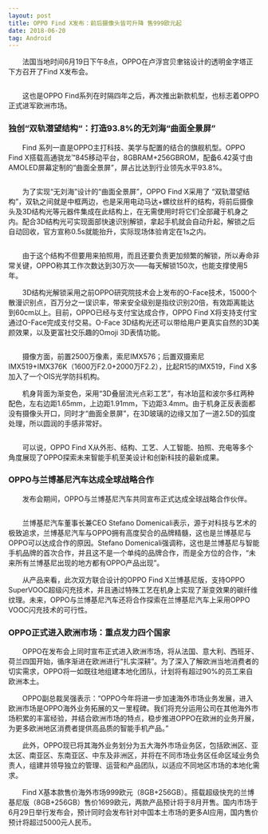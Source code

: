 ```yaml
---
layout: post
title: OPPO Find X发布：前后摄像头皆可升降 售999欧元起
date: 2018-06-20 
tag: Android
---
```


　　法国当地时间6月19日下午8点，OPPO在卢浮宫贝聿铭设计的透明金字塔正下方召开了Find X发布会。
  
   <img src="//n.sinaimg.cn/tech/crawl/116/w550h366/20180621/NBZX-hefphqk8205158.jpg" alt="">
   
　　这也是OPPO Find系列在时隔四年之后，再次推出新款机型，也标志着OPPO正式进军欧洲市场。
   
### 独创“双轨潜望结构“：打造93.8%的无刘海“曲面全景屏”

　　Find 系列一直是OPPO主打科技、美学与配置的结合的旗舰机型。OPPO Find X搭载高通骁龙™845移动平台，8GBRAM+256GBROM，配备6.42英寸由AMOLED屏幕定制的“曲面全景屏”，屏占比达到行业领先水平93.8%。
  
   <img src="//n.sinaimg.cn/tech/crawl/81/w550h331/20180621/aL57-hefphqk8205247.jpg" alt="">
   
　　为了实现“无刘海”设计的“曲面全景屏”，OPPO Find X采用了 “双轨潜望结构”，双轨之间就是中框两边，也是采用电动马达+螺纹丝杆的结构，将前后摄像头及3D结构光等元器件集成在此结构上，在无需使用时将它们全部藏于机身之内。配合3D结构光可实现面部快速识别解锁，拿起手机就会自动升起，解锁之后自动回收，官方宣称0.5s就能抬升，实际现场体验肯定在1s之内。
   
   <img src="//n.sinaimg.cn/tech/crawl/115/w550h365/20180621/cWur-hefphqk8205382.jpg" alt="">
   
　　由于这个结构不但要用来拍照用，而且还要负责更加频繁的解锁，所以寿命非常关键，OPPO称其工作次数达到30万次——每天解锁150次，也能支撑使用5年。
  
　　3D结构光解锁采用之前OPPO研究院技术会上发布的O-Face技术，15000个散漫识别点，百万分之一误识率，带来安全级别是指纹识别20倍，有效距离能达到60cm以上。目前，OPPO已经与支付宝达成合作，OPPO Find X将支持支付宝通过O-Face完成支付交易。O-Face 3D结构光还可以带给用户更真实自然的3D美颜效果，以及更富社交乐趣的Omoji 3D表情功能。
   
   <img src="//n.sinaimg.cn/tech/crawl/115/w550h365/20180621/XSG7-hefphqk8205586.jpg" alt="">
   
　　摄像方面，前置2500万像素，索尼IMX576；后置双摄索尼IMX519+IMX376K（1600万F2.0+2000万F2.2），比起R15的IMX519，Find X多加入了一个OIS光学防抖机构。
  
　　机身背面为渐变色，采用“3D叠层流光点彩工艺”，有冰珀蓝和波尔多红两种配色，左右边距1.65mm，上边距1.91mm，下边距3.4mm。由于机身正反表面都没有摄像头开口，同时才“曲面全景屏”，在3D玻璃的边缘又加了一道2.5D的弧度处理，所以圆润的手感非常好。
  
  <img src="//n.sinaimg.cn/tech/crawl/115/w550h365/20180621/11Wf-hefphqk8205720.jpg" alt="">
  
　　可以说，OPPO Find X从外形、结构、工艺、人工智能、拍照、充电等多个角度展现了OPPO探索未来智能手机至美设计和创新科技的最新成果。

### OPPO与兰博基尼汽车达成全球战略合作

　　发布会期间，OPPO与兰博基尼汽车共同宣布正式达成全球战略合作伙伴。
  
  <img src="//n.sinaimg.cn/tech/crawl/116/w550h366/20180621/oZrn-hefphqk8205793.jpg" alt="">
  
　　兰博基尼汽车董事长兼CEO Stefano Domenicali表示，源于对科技与艺术的极致追求，兰博基尼汽车与OPPO拥有高度契合的品牌精髓，这也是兰博基尼与OPPO可以达成合作的原因。Stefano Domenicali强调称，这也是兰博基尼与智能手机品牌的首次合作，并且这不是一个单纯的品牌合作，而是全方位的合作，“未来所有兰博基尼出现的地方都有OPPO产品出现”。
  
　　从产品来看，此次双方联合设计的OPPO Find X兰博基尼版，支持OPPO SuperVOOC超级闪充技术，并且通过特殊工艺在机身上实现了渐变效果的碳纤维纹理。未来，OPPO与兰博基尼汽车还将合作探索在兰博基尼汽车上采用OPPO VOOC闪充技术的可行性。
  
### OPPO正式进入欧洲市场：重点发力四个国家

　　OPPO在发布会上同时宣布正式进入欧洲市场，将从法国、意大利、西班牙、荷兰四国开始，循序渐进在欧洲进行“扎实深耕”。为了深入了解欧洲当地消费者的切实需求，OPPO将一如既往地组建本地化团队，计划将有超过90%的员工来自欧洲本土。
  
　　OPPO副总裁吴强表示：“OPPO今年将进一步加速海外市场业务发展，进入欧洲市场是OPPO海外业务拓展的又一里程碑。我们将充分运用公司在其他海外市场积累的丰富经验，并结合欧洲市场的特点，稳步推进OPPO在欧洲的业务开展，为更多欧洲地区消费者提供高品质的智能手机产品。”
  
　　此外，OPPO现已将其海外业务划分为五大海外市场业务区，包括欧洲区、亚太区、南亚区、东南亚区、中东及非洲区，并将在不同市场业务区任命区域业务负责人，组建并领导独立的管理、运营和产品团队，以适应不同地区市场的本地化需求。
  
　　Find X基本款售价海外市场999欧元（8GB+256GB）。搭载超级快充的兰博基尼版（8GB+256GB）售价1699欧元，两款产品预计将于8月开售。国内市场于6月29日举行发布会，预计同时会发布针对中国本土市场的更多AI应用，国内售价预计将超过5000元人民币。  

